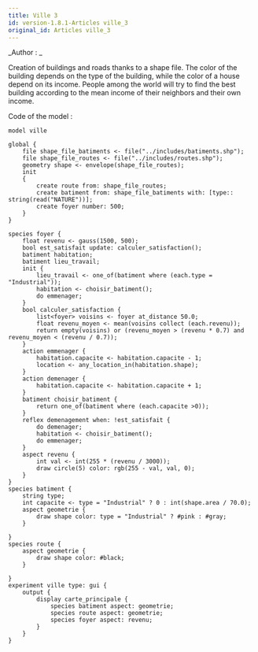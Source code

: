 ```yaml
---
title: Ville 3
id: version-1.8.1-Articles ville_3
original_id: Articles ville_3
---
```


[//]: # (keyword|operator_gauss)
[//]: # (keyword|concept_gui)
[//]: # (keyword|concept_shapefile)


_Author : _

Creation of buildings and roads thanks to a shape file. The color of the building depends on the type of the building, while the color of a house depend on its income. People among the world will try to find the best building according to the mean income of their neighbors and their own income.


Code of the model : 

```
model ville

global {
	file shape_file_batiments <- file("../includes/batiments.shp");
	file shape_file_routes <- file("../includes/routes.shp");
	geometry shape <- envelope(shape_file_routes);
	init 
	{
		create route from: shape_file_routes;
		create batiment from: shape_file_batiments with: [type:: string(read("NATURE"))];
		create foyer number: 500;
	}
}

species foyer {
	float revenu <- gauss(1500, 500);
	bool est_satisfait update: calculer_satisfaction();
	batiment habitation;
	batiment lieu_travail;
	init {
		lieu_travail <- one_of(batiment where (each.type = "Industrial"));
		habitation <- choisir_batiment(); 
		do emmenager;
	}
	bool calculer_satisfaction {
		list<foyer> voisins <- foyer at_distance 50.0;
		float revenu_moyen <- mean(voisins collect (each.revenu));
		return empty(voisins) or (revenu_moyen > (revenu * 0.7) and revenu_moyen < (revenu / 0.7));
	}
	action emmenager {
		habitation.capacite <- habitation.capacite - 1;
		location <- any_location_in(habitation.shape);
	}
	action demenager {
		habitation.capacite <- habitation.capacite + 1;
	}
	batiment choisir_batiment {
		return one_of(batiment where (each.capacite >0));
	}
	reflex demenagement when: !est_satisfait {
		do demenager;
		habitation <- choisir_batiment();
		do emmenager;
	}
	aspect revenu {
		int val <- int(255 * (revenu / 3000));
		draw circle(5) color: rgb(255 - val, val, 0);
	}
}
species batiment {
	string type;
	int capacite <- type = "Industrial" ? 0 : int(shape.area / 70.0);
	aspect geometrie {
		draw shape color: type = "Industrial" ? #pink : #gray;
	}

}
species route {
	aspect geometrie {
		draw shape color: #black;
	}

}
experiment ville type: gui {
	output {
		display carte_principale {
			species batiment aspect: geometrie;
			species route aspect: geometrie;
			species foyer aspect: revenu;
		}
	}
}
```
